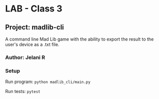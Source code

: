 # LAB - Class 3

## Project: madlib-cli

A command line Mad Lib game with the ability to export the result to the user's device as a .txt file.

### Author: Jelani R

### Setup

Run program: `python madlib_cli/main.py`

Run tests: `pytest`
